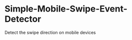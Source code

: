 Simple-Mobile-Swipe-Event-Detector
==================================

Detect the swipe direction on mobile devices
